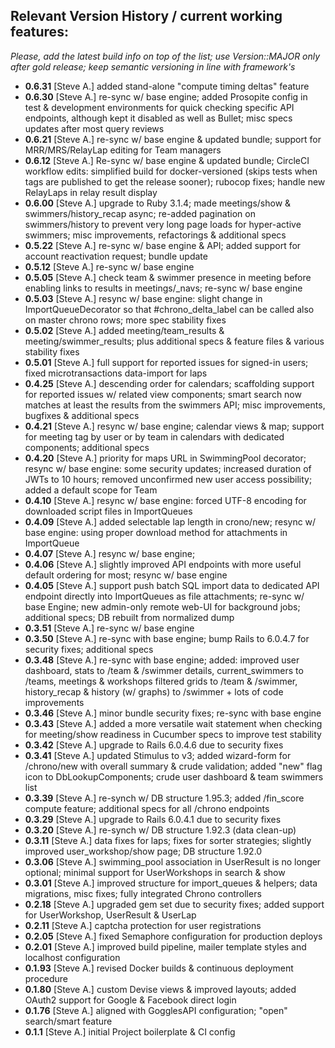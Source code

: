 ## Relevant Version History / current working features:

_Please, add the latest build info on top of the list; use Version::MAJOR only after gold release; keep semantic versioning in line with framework's_

- **0.6.31** [Steve A.] added stand-alone "compute timing deltas" feature
- **0.6.30** [Steve A.] re-sync w/ base engine; added Prosopite config in test & development environments for quick checking specific API endpoints, although kept it disabled as well as Bullet; misc specs updates after most query reviews
- **0.6.21** [Steve A.] re-sync w/ base engine & updated bundle; support for MRR/MRS/RelayLap editing for Team managers
- **0.6.12** [Steve A.] Re-sync w/ base engine & updated bundle; CircleCI workflow edits: simplified build for docker-versioned (skips tests when tags are published to get the release sooner); rubocop fixes; handle new RelayLaps in relay result display
- **0.6.00** [Steve A.] upgrade to Ruby 3.1.4; made meetings/show & swimmers/history_recap async; re-added pagination on swimmers/history to prevent very long page loads for hyper-active swimmers; misc improvements, refactorings & additional specs
- **0.5.22** [Steve A.] re-sync w/ base engine & API; added support for account reactivation request; bundle update
- **0.5.12** [Steve A.] re-sync w/ base engine
- **0.5.05** [Steve A.] check team & swimmer presence in meeting before enabling links to results in meetings/_navs; re-sync w/ base engine
- **0.5.03** [Steve A.] resync w/ base engine: slight change in ImportQueueDecorator so that #chrono_delta_label can be called also on master chrono rows; more spec stability fixes
- **0.5.02** [Steve A.] added meeting/team_results & meeting/swimmer_results; plus additional specs & feature files & various stability fixes
- **0.5.01** [Steve A.] full support for reported issues for signed-in users; fixed microtransactions data-import for laps
- **0.4.25** [Steve A.] descending order for calendars; scaffolding support for reported issues w/ related view components; smart search now matches at least the results from the swimmers API; misc improvements, bugfixes & additional specs
- **0.4.21** [Steve A.] resync w/ base engine; calendar views & map; support for meeting tag by user or by team in calendars with dedicated components; additional specs
- **0.4.20** [Steve A.] priority for maps URL in SwimmingPool decorator; resync w/ base engine: some security updates; increased duration of JWTs to 10 hours; removed unconfirmed new user access possibility; added a default scope for Team
- **0.4.10** [Steve A.] resync w/ base engine: forced UTF-8 encoding for downloaded script files in ImportQueues
- **0.4.09** [Steve A.] added selectable lap length in crono/new; resync w/ base engine: using proper download method for attachments in ImportQueue
- **0.4.07** [Steve A.] resync w/ base engine;
- **0.4.06** [Steve A.] slightly improved API endpoints with more useful default ordering for most; resync w/ base engine
- **0.4.05** [Steve A.] support push batch SQL import data to dedicated API endpoint directly into ImportQueues as file attachments; re-sync w/ base Engine; new admin-only remote web-UI for background jobs; additional specs; DB rebuilt from normalized dump
- **0.3.51** [Steve A.] re-sync w/ base engine
- **0.3.50** [Steve A.] re-sync with base engine; bump Rails to 6.0.4.7 for security fixes; additional specs
- **0.3.48** [Steve A.] re-sync with base engine; added: improved user dashboard, stats to /team & /swimmer details, current_swimmers to /teams, meetings & workshops filtered grids to /team & /swimmer, history_recap & history (w/ graphs) to /swimmer + lots of code improvements
- **0.3.46** [Steve A.] minor bundle security fixes; re-sync with base engine
- **0.3.43** [Steve A.] added a more versatile wait statement when checking for meeting/show readiness in Cucumber specs to improve test stability
- **0.3.42** [Steve A.] upgrade to Rails 6.0.4.6 due to security fixes
- **0.3.41** [Steve A.] updated Stimulus to v3; added wizard-form for /chrono/new with overall summary & crude validation; added "new" flag icon to DbLookupComponents; crude user dashboard & team swimmers list
- **0.3.39** [Steve A.] re-synch w/ DB structure 1.95.3; added /fin_score compute feature; additional specs for all /chrono endpoints
- **0.3.29** [Steve A.] upgrade to Rails 6.0.4.1 due to security fixes
- **0.3.20** [Steve A.] re-synch w/ DB structure 1.92.3 (data clean-up)
- **0.3.11** [Steve A.] data fixes for laps; fixes for sorter strategies; slightly improved user_workshop/show page; DB structure 1.92.0
- **0.3.06** [Steve A.] swimming_pool association in UserResult is no longer optional; minimal support for UserWorkshops in search & show
- **0.3.01** [Steve A.] improved structure for import_queues & helpers; data migrations, misc fixes; fully integrated Chrono controllers
- **0.2.18** [Steve A.] upgraded gem set due to security fixes; added support for UserWorkshop, UserResult & UserLap
- **0.2.11** [Steve A.] captcha protection for user registrations
- **0.2.05** [Steve A.] fixed Semaphore configuration for production deploys
- **0.2.01** [Steve A.] improved build pipeline, mailer template styles and localhost configuration
- **0.1.93** [Steve A.] revised Docker builds & continuous deployment procedure
- **0.1.80** [Steve A.] custom Devise views & improved layouts; added OAuth2 support for Google & Facebook direct login
- **0.1.76** [Steve A.] aligned with GogglesAPI configuration; "open" search/smart feature
- **0.1.1** [Steve A.] initial Project boilerplate & CI config
